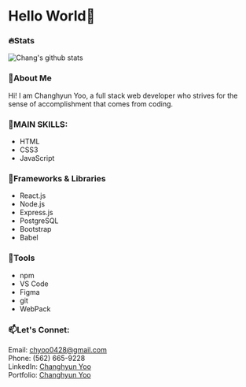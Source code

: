 # Hello World👋

<!--
**chang-yoo/chang-yoo** is a ✨ _special_ ✨ repository because its `README.md` (this file) appears on your GitHub profile.

Here are some ideas to get you started:

- 🔭 I’m currently working on ...
- 🌱 I’m currently learning ...
- 👯 I’m looking to collaborate on ...
- 🤔 I’m looking for help with ...
- 💬 Ask me about ...
- 📫 How to reach me: ...
- 😄 Pronouns: ...
- ⚡ Fun fact: ...
-->
### 🔥Stats
![Chang's github stats](https://github-readme-stats.vercel.app/api?username=chang-yoo)

### 💬About Me
  Hi! I am Changhyun Yoo, a full stack web developer who strives for the sense of accomplishment that comes from coding.
  
### 🚀MAIN SKILLS:
  - HTML
  - CSS3
  - JavaScript

### 🚀Frameworks & Libraries
  - React.js
  - Node.js
  - Express.js
  - PostgreSQL
  - Bootstrap
  - Babel

### 🚀Tools
  - npm
  - VS Code
  - Figma
  - git
  - WebPack


### 📫Let's Connet:
Email: chyoo0428@gmail.com
<br/>
Phone: (562) 665-9228
<br/>
LinkedIn: [Changhyun Yoo](https://www.linkedin.com/in/changhyun-yoo0/)
<br/>
Portfolio: [Changhyun Yoo](https://www.changhyunyoo.com)
